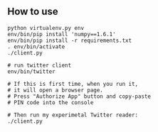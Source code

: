 How to use
----------
    python virtualenv.py env
    env/bin/pip install 'numpy==1.6.1'
    env/bin/pip install -r requirements.txt
    . env/bin/activate
    ./client.py

    # run twitter client
    env/bin/twitter

    # If this is first time, when you run it,
    # it will open a browser page.
    # Press "Authorize App" button and copy-paste
    # PIN code into the console

    # Then run my experimetal Twitter reader:
    ./client.py
